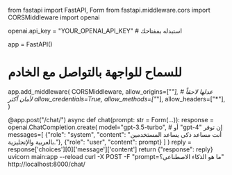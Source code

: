 from fastapi import FastAPI, Form
from fastapi.middleware.cors import CORSMiddleware
import openai

openai.api_key = "YOUR_OPENAI_API_KEY"  # استبدله بمفتاحك

app = FastAPI()

# للسماح للواجهة بالتواصل مع الخادم
app.add_middleware(
    CORSMiddleware,
    allow_origins=["*"],  # عدلها لاحقاً لأمان أكثر
    allow_credentials=True,
    allow_methods=["*"],
    allow_headers=["*"],
)

@app.post("/chat/")
async def chat(prompt: str = Form(...)):
    response = openai.ChatCompletion.create(
        model="gpt-3.5-turbo",  # أو "gpt-4" إن توفر
        messages=[
            {"role": "system", "content": "أنت مساعد ذكي يساعد المستخدمين بالعربية والإنجليزية."},
            {"role": "user", "content": prompt}
        ]
    )
    reply = response['choices'][0]['message']['content']
    return {"response": reply}
uvicorn main:app --reload
curl -X POST -F "prompt=ما هو الذكاء الاصطناعي؟" http://localhost:8000/chat/

